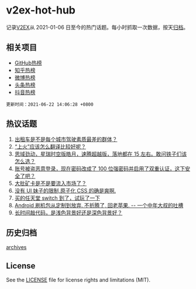 # v2ex-hot-hub

 记录[V2EX](https://www.v2ex.com/)从 2021-01-06 日至今的热门话题。每小时抓取一次数据，按天[归档](archives)。
 
 ## 相关项目

- [GitHub热榜](https://github.com/lonnyzhang423/github-hot-hub)
- [知乎热榜](https://github.com/lonnyzhang423/zhihu-hot-hub)
- [微博热榜](https://github.com/lonnyzhang423/weibo-hot-hub)
- [头条热榜](https://github.com/lonnyzhang423/toutiao-hot-hub)
- [抖音热榜](https://github.com/lonnyzhang423/douyin-hot-hub)


 `更新时间：2021-06-22 14:06:28 +0800`

## 热议话题

1. [出租车是不是每个城市驾驶素质最差的群体？](https://www.v2ex.com/t/784977)
1. [“上火”应该怎么翻译比较好呢？](https://www.v2ex.com/t/784881)
1. [思域劲动，星瑞时空版皓月，速腾超越版，落地都在 15 左右。敢问铁子们该怎么选？](https://www.v2ex.com/t/784974)
1. [账号被盗恶意登录，现在密码改成了 100 位强密码并启用了双重认证，这下安全了吧？](https://www.v2ex.com/t/784949)
1. [大批矿卡是不是要流入市场了？](https://www.v2ex.com/t/784880)
1. [没有 UI 妹子的限制,原子化 CSS 的确是爽啊.](https://www.v2ex.com/t/784909)
1. [买的任天堂 switch 到了，试玩了一下](https://www.v2ex.com/t/784843)
1. [Android 刷机包从定制到放弃. 不折腾了, 回老苹果. -- 一个中年大叔的吐槽](https://www.v2ex.com/t/784982)
1. [长时间敲代码，是浅色背景好还是深色背景好？](https://www.v2ex.com/t/785006)

## 历史归档

[archives](archives)

## License

See the [LICENSE](LICENSE) file for license rights and limitations (MIT).
